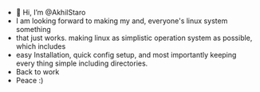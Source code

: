 - 👋 Hi, I’m @AkhilStaro
-    I am looking forward to making my and, everyone's linux system something
-    that just works. making linux as simplistic operation system as possible, which includes 
-    easy Installation, quick config setup, and most importantly keeping every thing simple including directories.
-    Back to work
-    Peace :)

<!---
AkhilStaro/AkhilStaro is a ✨ special ✨ repository because its `README.md` (this file) appears on your GitHub profile.
You can click the Preview link to take a look at your changes.
--->
